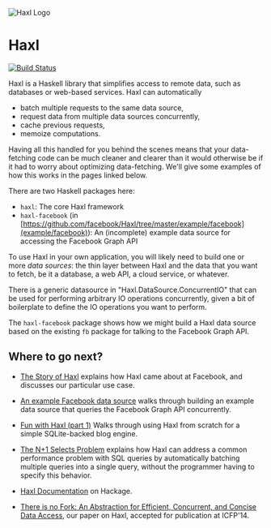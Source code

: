 ![Haxl Logo](https://github.com/facebook/Haxl/raw/master/logo.png)

# Haxl

[![Build Status](https://travis-ci.org/facebook/Haxl.svg?branch=master)](https://travis-ci.org/facebook/Haxl)

Haxl is a Haskell library that simplifies access to remote data, such
as databases or web-based services. Haxl can automatically

 * batch multiple requests to the same data source,
 * request data from multiple data sources concurrently,
 * cache previous requests,
 * memoize computations.

Having all this handled for you behind the scenes means that your
data-fetching code can be much cleaner and clearer than it would
otherwise be if it had to worry about optimizing data-fetching. We'll
give some examples of how this works in the pages linked below.

There are two Haskell packages here:

 * `haxl`: The core Haxl framework
 * `haxl-facebook` (in [https://github.com/facebook/Haxl/tree/master/example/facebook](example/facebook)): An (incomplete) example data source for accessing the Facebook Graph API

To use Haxl in your own application, you will likely need to build one or more
*data sources*: the thin layer between Haxl and the data that you want
to fetch, be it a database, a web API, a cloud service, or whatever.

There is a generic datasource in "Haxl.DataSource.ConcurrentIO" that
can be used for performing arbitrary IO operations concurrently, given
a bit of boilerplate to define the IO operations you want to perform.

The `haxl-facebook` package shows how we might build a Haxl data
source based on the existing `fb` package for talking to the Facebook
Graph API.

## Where to go next?

 * [The Story of Haxl](https://code.facebook.com/posts/302060973291128/open-sourcing-haxl-a-library-for-haskell/)
   explains how Haxl came about at Facebook, and discusses our
   particular use case.

 * [An example Facebook data source](https://github.com/facebook/Haxl/blob/master/example/facebook/readme.md) walks
   through building an example data source that queries the Facebook
   Graph API concurrently.

 * [Fun with Haxl (part 1)](https://simonmar.github.io/posts/2015-10-20-Fun-With-Haxl-1.html)
   Walks through using Haxl from scratch for a simple SQLite-backed
   blog engine.

 * [The N+1 Selects Problem](https://github.com/facebook/Haxl/blob/master/example/sql/readme.md) explains how Haxl
   can address a common performance problem with SQL queries by
   automatically batching multiple queries into a single query,
   without the programmer having to specify this behavior.

 * [Haxl Documentation](http://hackage.haskell.org/package/haxl) on
   Hackage.

 * [There is no Fork: An Abstraction for Efficient, Concurrent, and Concise Data Access](http://simonmar.github.io/bib/papers/haxl-icfp14.pdf), our paper on Haxl, accepted for publication at ICFP'14.

